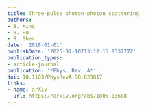 ```yaml
---
title: Three-pulse photon-photon scattering
authors:
- B. King
- H. Hu
- B. Shen
date: '2018-01-01'
publishDate: '2025-07-10T13:12:15.833777Z'
publication_types:
- article-journal
publication: '*Phys. Rev. A*'
doi: 10.1103/PhysRevA.98.023817
links:
- name: arXiv
  url: https://arxiv.org/abs/1805.03688
---
```

